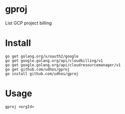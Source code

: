 # gproj
List GCP project billing

Install
=======

    go get golang.org/x/oauth2/google
    go get google.golang.org/api/cloudbilling/v1
    go get google.golang.org/api/cloudresourcemanager/v1
    go get github.com/udhos/gproj
    go install github.com/udhos/gproj

Usage
=====

    gproj <orgId>
	    
